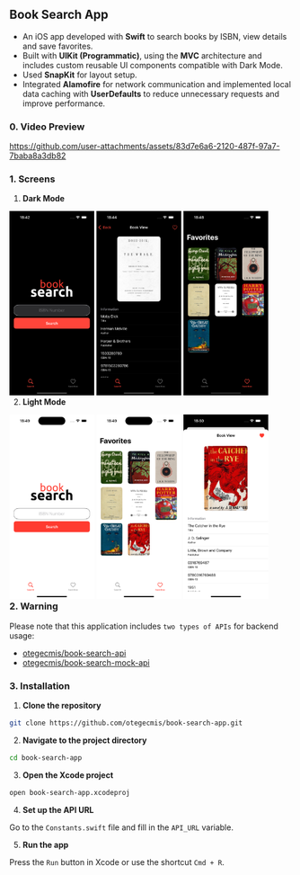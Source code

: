 ## Book Search App

- An iOS app developed with **Swift** to search books by ISBN, view details and save favorites.
- Built with **UIKit (Programmatic)**, using the **MVC** architecture and includes custom reusable UI components compatible with Dark Mode.
- Used **SnapKit** for layout setup.
- Integrated **Alamofire** for network communication and implemented local data caching with **UserDefaults** to reduce unnecessary requests and improve performance.

### 0. Video Preview

https://github.com/user-attachments/assets/83d7e6a6-2120-487f-97a7-7baba8a3db82

### 1. Screens

1. **Dark Mode**

<div style="float: left;">
    <img src="assets/dark-mode/1.png" style="width: 30%;" />
    <img src="assets/dark-mode/2.png" style="width: 30%;" />
    <img src="assets/dark-mode/3.png" style="width: 30%;" />
</div>

2. **Light Mode**

<div style="float: left;">
    <img src="assets/light-mode/1.png" style="width: 30%;" />
    <img src="assets/light-mode/2.png" style="width: 30%;" />
    <img src="assets/light-mode/3.png" style="width: 30%;" />
</div>

### 2. Warning

Please note that this application includes `two types of APIs` for backend usage:

- [otegecmis/book-search-api](https://github.com/otegecmis/book-search-api)
- [otegecmis/book-search-mock-api](https://github.com/otegecmis/book-search-mock-api)

### 3. Installation

1. **Clone the repository**

```sh
git clone https://github.com/otegecmis/book-search-app.git
```

2. **Navigate to the project directory**

```sh
cd book-search-app
```

3. **Open the Xcode project**

```sh
open book-search-app.xcodeproj
```

4. **Set up the API URL**

Go to the `Constants.swift` file and fill in the `API_URL` variable.

5. **Run the app**

Press the `Run` button in Xcode or use the shortcut `Cmd + R`.
